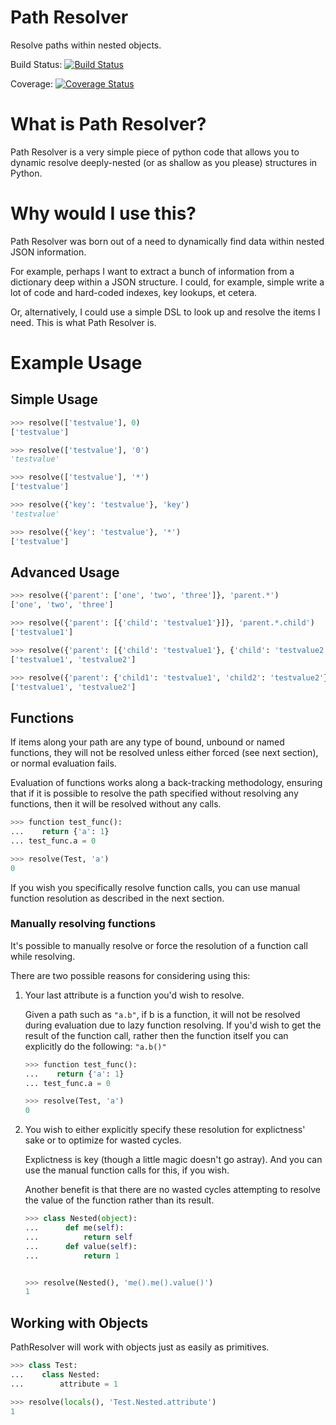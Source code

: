 Path Resolver
=============

Resolve paths within nested objects.


Build Status:     [![Build Status](https://travis-ci.org/gxx/pathresolver.svg?branch=master)](https://travis-ci.org/gxx/pathresolver)

Coverage:         [![Coverage Status](https://coveralls.io/repos/Andrew-Crosio/pathresolver/badge.png)](https://coveralls.io/r/Andrew-Crosio/pathresolver)


# What is Path Resolver?

Path Resolver is a very simple piece of python code that allows you to dynamic resolve deeply-nested (or as shallow as you please)
structures in Python.


# Why would I use this?

Path Resolver was born out of a need to dynamically find data within nested JSON information.

For example, perhaps I want to extract a bunch of information from a dictionary deep within a JSON structure.
I could, for example, simple write a lot of code and hard-coded indexes, key lookups, et cetera.

Or, alternatively, I could use a simple DSL to look up and resolve the items I need. This is what Path Resolver is.


# Example Usage


## Simple Usage

```python
>>> resolve(['testvalue'], 0)
['testvalue']

>>> resolve(['testvalue'], '0')
'testvalue'

>>> resolve(['testvalue'], '*')
['testvalue']

>>> resolve({'key': 'testvalue'}, 'key')
'testvalue'

>>> resolve({'key': 'testvalue'}, '*')
['testvalue']
```


## Advanced Usage

```python
>>> resolve({'parent': ['one', 'two', 'three']}, 'parent.*')
['one', 'two', 'three']

>>> resolve({'parent': [{'child': 'testvalue1'}]}, 'parent.*.child')
['testvalue1']

>>> resolve({'parent': [{'child': 'testvalue1'}, {'child': 'testvalue2'}]}, 'parent.*.child')
['testvalue1', 'testvalue2']

>>> resolve({'parent': {'child1': 'testvalue1', 'child2': 'testvalue2'}}, 'parent.*')
['testvalue1', 'testvalue2']
```


## Functions

If items along your path are any type of bound, unbound or named functions, they will not be resolved unless
either forced (see next section), or normal evaluation fails.

Evaluation of functions works along a back-tracking methodology, ensuring that if it is possible to resolve the
path specified without resolving any functions, then it will be resolved without any calls.

```python
>>> function test_func():
...    return {'a': 1}
... test_func.a = 0

>>> resolve(Test, 'a')
0
```

If you wish you specifically resolve function calls, you can use manual function resolution as described in the
next section.


### Manually resolving functions

It's possible to manually resolve or force the resolution of a function call while resolving.

There are two possible reasons for considering using this:

1.  Your last attribute is a function you'd wish to resolve.

    Given a path such as ```"a.b"```, if b is a function, it will not be resolved during evaluation due to lazy
    function resolving. If you'd wish to get the result of the function call, rather then the function itself you can
    explicitly do the following: ```"a.b()"```

    ```python
    >>> function test_func():
    ...    return {'a': 1}
    ... test_func.a = 0

    >>> resolve(Test, 'a')
    0
    ```

2.  You wish to either explicitly specify these resolution for explictness' sake or to optimize for wasted cycles.

    Explictness is key (though a little magic doesn't go astray). And you can use the manual function calls for this,
    if you wish.

    Another benefit is that there are no wasted cycles attempting to resolve the value of the function rather than its
    result.

    ```python
    >>> class Nested(object):
    ...      def me(self):
    ...          return self
    ...      def value(self):
    ...          return 1


    >>> resolve(Nested(), 'me().me().value()')
    1
    ```


## Working with Objects

PathResolver will work with objects just as easily as primitives.

```python
>>> class Test:
...    class Nested:
...        attribute = 1

>>> resolve(locals(), 'Test.Nested.attribute')
1
```
